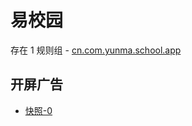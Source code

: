 # 易校园

存在 1 规则组 - [cn.com.yunma.school.app](/src/apps/cn.com.yunma.school.app.ts)

## 开屏广告

- [快照-0](https://gkd-kit.gitee.io/import/13175275)
